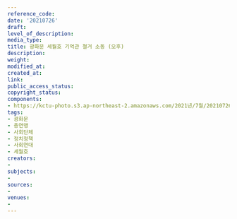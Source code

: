 ```yaml
---
reference_code: 
date: '20210726'
draft: 
level_of_description: 
media_type: 
title: 광화문 세월호 기억관 철거 소동 (오후)
description: 
weight: 
modified_at: 
created_at: 
link: 
public_access_status: 
copyright_status: 
components:
- https://kctu-photo.s3.ap-northeast-2.amazonaws.com/2021년/7월/20210726-광화문+세월호+기억관+철거+소동+(오후)_광화문_총연맹_사회단체_정치정책_사회연대_세월호/_1D20201.jpg
tags:
- 광화문
- 총연맹
- 사회단체
- 정치정책
- 사회연대
- 세월호
creators:
- 
subjects:
- 
sources:
- 
venues:
- 
---
```

